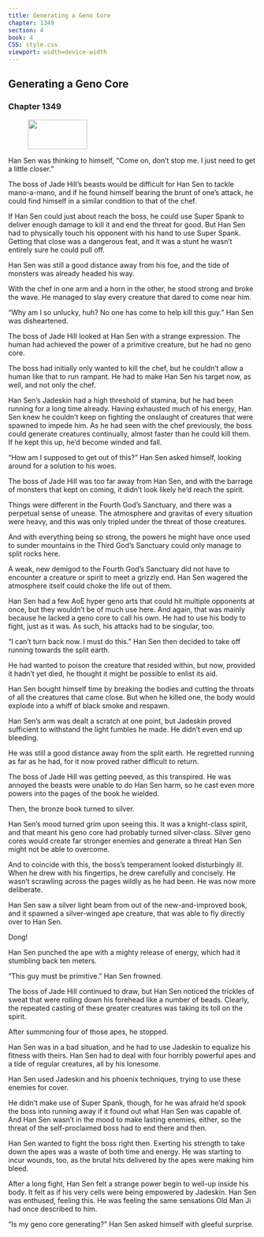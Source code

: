 ```yaml
---
title: Generating a Geno Core
chapter: 1349
section: 4
book: 4
CSS: style.css
viewport: width=device-width
---
```


## Generating a Geno Core

### Chapter 1349

<figure>
	<img src="../Images/gem.gif" alt="" id="gem" width="120" height="60" />
</figure>

Han Sen was thinking to himself, “Come on, don’t stop me. I just need to get a little closer.”

The boss of Jade Hill’s beasts would be difficult for Han Sen to tackle mano-a-mano, and if he found himself bearing the brunt of one’s attack, he could find himself in a similar condition to that of the chef.

If Han Sen could just about reach the boss, he could use Super Spank to deliver enough damage to kill it and end the threat for good. But Han Sen had to physically touch his opponent with his hand to use Super Spank. Getting that close was a dangerous feat, and it was a stunt he wasn’t entirely sure he could pull off.

Han Sen was still a good distance away from his foe, and the tide of monsters was already headed his way.

With the chef in one arm and a horn in the other, he stood strong and broke the wave. He managed to slay every creature that dared to come near him.

“Why am I so unlucky, huh? No one has come to help kill this guy.” Han Sen was disheartened.

The boss of Jade Hill looked at Han Sen with a strange expression. The human had achieved the power of a primitive creature, but he had no geno core.

The boss had initially only wanted to kill the chef, but he couldn’t allow a human like that to run rampant. He had to make Han Sen his target now, as well, and not only the chef.

Han Sen’s Jadeskin had a high threshold of stamina, but he had been running for a long time already. Having exhausted much of his energy, Han Sen knew he couldn’t keep on fighting the onslaught of creatures that were spawned to impede him. As he had seen with the chef previously, the boss could generate creatures continually, almost faster than he could kill them. If he kept this up, he’d become winded and fall.

“How am I supposed to get out of this?” Han Sen asked himself, looking around for a solution to his woes.

The boss of Jade Hill was too far away from Han Sen, and with the barrage of monsters that kept on coming, it didn’t look likely he’d reach the spirit.

Things were different in the Fourth God’s Sanctuary, and there was a perpetual sense of unease. The atmosphere and gravitas of every situation were heavy, and this was only tripled under the threat of those creatures.

And with everything being so strong, the powers he might have once used to sunder mountains in the Third God’s Sanctuary could only manage to split rocks here.

A weak, new demigod to the Fourth God’s Sanctuary did not have to encounter a creature or spirit to meet a grizzly end. Han Sen wagered the atmosphere itself could choke the life out of them.

Han Sen had a few AoE hyper geno arts that could hit multiple opponents at once, but they wouldn’t be of much use here. And again, that was mainly because he lacked a geno core to call his own. He had to use his body to fight, just as it was. As such, his attacks had to be singular, too.

“I can’t turn back now. I must do this.” Han Sen then decided to take off running towards the split earth.

He had wanted to poison the creature that resided within, but now, provided it hadn’t yet died, he thought it might be possible to enlist its aid.

Han Sen bought himself time by breaking the bodies and cutting the throats of all the creatures that came close. But when he killed one, the body would explode into a whiff of black smoke and respawn.

Han Sen’s arm was dealt a scratch at one point, but Jadeskin proved sufficient to withstand the light fumbles he made. He didn’t even end up bleeding.

He was still a good distance away from the split earth. He regretted running as far as he had, for it now proved rather difficult to return.

The boss of Jade Hill was getting peeved, as this transpired. He was annoyed the beasts were unable to do Han Sen harm, so he cast even more powers into the pages of the book he wielded.

Then, the bronze book turned to silver.

Han Sen’s mood turned grim upon seeing this. It was a knight-class spirit, and that meant his geno core had probably turned silver-class. Silver geno cores would create far stronger enemies and generate a threat Han Sen might not be able to overcome.

And to coincide with this, the boss’s temperament looked disturbingly ill. When he drew with his fingertips, he drew carefully and concisely. He wasn’t scrawling across the pages wildly as he had been. He was now more deliberate.

Han Sen saw a silver light beam from out of the new-and-improved book, and it spawned a silver-winged ape creature, that was able to fly directly over to Han Sen.

Dong!

Han Sen punched the ape with a mighty release of energy, which had it stumbling back ten meters.

“This guy must be primitive.” Han Sen frowned.

The boss of Jade Hill continued to draw, but Han Sen noticed the trickles of sweat that were rolling down his forehead like a number of beads. Clearly, the repeated casting of these greater creatures was taking its toll on the spirit.

After summoning four of those apes, he stopped.

Han Sen was in a bad situation, and he had to use Jadeskin to equalize his fitness with theirs. Han Sen had to deal with four horribly powerful apes and a tide of regular creatures, all by his lonesome.

Han Sen used Jadeskin and his phoenix techniques, trying to use these enemies for cover.

He didn’t make use of Super Spank, though, for he was afraid he’d spook the boss into running away if it found out what Han Sen was capable of. And Han Sen wasn’t in the mood to make lasting enemies, either, so the threat of the self-proclaimed boss had to end there and then.

Han Sen wanted to fight the boss right then. Exerting his strength to take down the apes was a waste of both time and energy. He was starting to incur wounds, too, as the brutal hits delivered by the apes were making him bleed.

After a long fight, Han Sen felt a strange power begin to well-up inside his body. It felt as if his very cells were being empowered by Jadeskin. Han Sen was enthused, feeling this. He was feeling the same sensations Old Man Ji had once described to him.

“Is my geno core generating?” Han Sen asked himself with gleeful surprise.